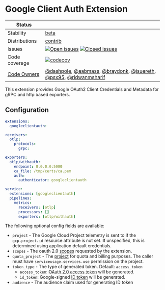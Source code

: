 # Google Client Auth Extension
<!-- status autogenerated section -->
| Status        |           |
| ------------- |-----------|
| Stability     | [beta]  |
| Distributions | [contrib] |
| Issues        | [![Open issues](https://img.shields.io/github/issues-search/open-telemetry/opentelemetry-collector-contrib?query=is%3Aissue%20is%3Aopen%20label%3Aextension%2Fgoogleclientauth%20&label=open&color=orange&logo=opentelemetry)](https://github.com/open-telemetry/opentelemetry-collector-contrib/issues?q=is%3Aopen+is%3Aissue+label%3Aextension%2Fgoogleclientauth) [![Closed issues](https://img.shields.io/github/issues-search/open-telemetry/opentelemetry-collector-contrib?query=is%3Aissue%20is%3Aclosed%20label%3Aextension%2Fgoogleclientauth%20&label=closed&color=blue&logo=opentelemetry)](https://github.com/open-telemetry/opentelemetry-collector-contrib/issues?q=is%3Aclosed+is%3Aissue+label%3Aextension%2Fgoogleclientauth) |
| Code coverage | [![codecov](https://codecov.io/github/open-telemetry/opentelemetry-collector-contrib/graph/main/badge.svg?component=extension_googleclientauth)](https://app.codecov.io/gh/open-telemetry/opentelemetry-collector-contrib/tree/main/?components%5B0%5D=extension_googleclientauth&displayType=list) |
| [Code Owners](https://github.com/open-telemetry/opentelemetry-collector-contrib/blob/main/CONTRIBUTING.md#becoming-a-code-owner)    | [@dashpole](https://www.github.com/dashpole), [@aabmass](https://www.github.com/aabmass), [@braydonk](https://www.github.com/braydonk), [@jsuereth](https://www.github.com/jsuereth), [@psx95](https://www.github.com/psx95), [@ridwanmsharif](https://www.github.com/ridwanmsharif) |

[beta]: https://github.com/open-telemetry/opentelemetry-collector/blob/main/docs/component-stability.md#beta
[contrib]: https://github.com/open-telemetry/opentelemetry-collector-releases/tree/main/distributions/otelcol-contrib
<!-- end autogenerated section -->

This extension provides Google OAuth2 Client Credentials and Metadata for gRPC and http based exporters.

## Configuration

```yaml
extensions:
  googleclientauth:

receivers:
  otlp:
    protocols:
      grpc:

exporters:
  otlp/withauth:
    endpoint: 0.0.0.0:5000
    ca_file: /tmp/certs/ca.pem
    auth:
      authenticator: googleclientauth

service:
  extensions: [googleclientauth]
  pipelines:
    metrics:
      receivers: [otlp]
      processors: []
      exporters: [otlp/withauth]
```

The following optional config fields are available:
- `project` - The Google Cloud Project telemetry is sent to if the `gcp.project.id` resource attribute is not set. If unspecified, this is determined using application default credentials.
- `scopes` - The oauth 2.0 [scopes](https://datatracker.ietf.org/doc/html/rfc6749#section-3.3) requested by the extension.
- `quota_project` - The [project](https://cloud.google.com/apis/docs/system-parameters) for quota and billing purposes. The caller must have `serviceusage.services.use` permission on the project.
- `token_type` - The type of generated token. Default: `access_token`
  - `access_token`: [OAuth 2.0 access token](https://cloud.google.com/docs/authentication/token-types#access) will be generated.
  - `id_token`: Google-signed [ID token](https://cloud.google.com/docs/authentication/token-types#id) will be generated.
- `audience` - The audience claim used for generating ID token
